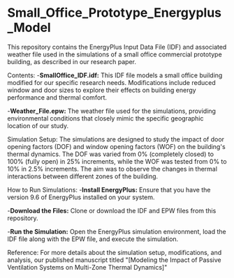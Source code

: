 # Small_Office_Prototype_Energyplus_Model

This repository contains the EnergyPlus Input Data File (IDF) and associated weather file used in the simulations of a small office commercial prototype building, as described in our research paper. 

Contents:
-**SmallOffice_IDF.idf:** This IDF file models a small office building modified for our specific research needs. Modifications include reduced window and door sizes to explore their effects on building energy performance and thermal comfort.  

-**Weather_File.epw:** The weather file used for the simulations, providing environmental conditions that closely mimic the specific geographic location of our study.

Simulation Setup:
The simulations are designed to study the impact of door opening factors (DOF) and window opening factors (WOF) on the building's thermal dynamics. The DOF was varied from 0% (completely closed) to 100% (fully open) in 25% increments, while the WOF was tested from 0% to 10% in 2.5% increments. The aim was to observe the changes in thermal interactions between different zones of the building.

How to Run Simulations:
-**Install EnergyPlus:** Ensure that you have the  version 9.6 of EnergyPlus installed on your system.   

-**Download the Files:** Clone or download the IDF and EPW files from this repository.  

-**Run the Simulation:** Open the EnergyPlus simulation environment, load the IDF file along with the EPW file, and execute the simulation.


Reference:
For more details about the simulation setup, modifications, and analysis, our published manuscript titled "[Modeling the Impact of Passive Ventilation Systems on Multi-Zone Thermal Dynamics]" 

